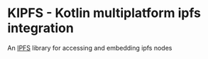 # KIPFS - Kotlin multiplatform ipfs integration

An [IPFS](https://ipfs.io) library for accessing and embedding ipfs nodes




